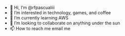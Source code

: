 - 👋 Hi, I’m @rfpascualiii
- 👀 I’m interested in technology, games, and coffee
- 🌱 I’m currently learning AWS
- 💞️ I’m looking to collaborate on anything under the sun
- 📫 How to reach me email me

<!---
rfpascualiii/rfpascualiii is a ✨ special ✨ repository because its `README.md` (this file) appears on your GitHub profile.
You can click the Preview link to take a look at your changes.
--->
